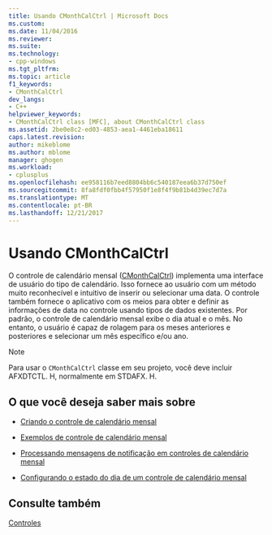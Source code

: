 ```yaml
---
title: Usando CMonthCalCtrl | Microsoft Docs
ms.custom: 
ms.date: 11/04/2016
ms.reviewer: 
ms.suite: 
ms.technology:
- cpp-windows
ms.tgt_pltfrm: 
ms.topic: article
f1_keywords:
- CMonthCalCtrl
dev_langs:
- C++
helpviewer_keywords:
- CMonthCalCtrl class [MFC], about CMonthCalCtrl class
ms.assetid: 2be0e8c2-ed03-4853-aea1-4461eba18611
caps.latest.revision: 
author: mikeblome
ms.author: mblome
manager: ghogen
ms.workload:
- cplusplus
ms.openlocfilehash: ee958116b7eed8804bb6c540187eea6b37d750ef
ms.sourcegitcommit: 8fa8fdf0fbb4f57950f1e8f4f9b81b4d39ec7d7a
ms.translationtype: MT
ms.contentlocale: pt-BR
ms.lasthandoff: 12/21/2017
---
```

# <a name="using-cmonthcalctrl"></a>Usando CMonthCalCtrl
O controle de calendário mensal ([CMonthCalCtrl](../mfc/reference/cmonthcalctrl-class.md)) implementa uma interface de usuário do tipo de calendário. Isso fornece ao usuário com um método muito reconhecível e intuitivo de inserir ou selecionar uma data. O controle também fornece o aplicativo com os meios para obter e definir as informações de data no controle usando tipos de dados existentes. Por padrão, o controle de calendário mensal exibe o dia atual e o mês. No entanto, o usuário é capaz de rolagem para os meses anteriores e posteriores e selecionar um mês específico e/ou ano.  
  
> [!NOTE]
>  Para usar o `CMonthCalCtrl` classe em seu projeto, você deve incluir AFXDTCTL. H, normalmente em STDAFX. H.  
  
## <a name="what-do-you-want-to-know-more-about"></a>O que você deseja saber mais sobre  
  
-   [Criando o controle de calendário mensal](../mfc/creating-the-month-calendar-control.md)  
  
-   [Exemplos de controle de calendário mensal](../mfc/month-calendar-control-examples.md)  
  
-   [Processando mensagens de notificação em controles de calendário mensal](../mfc/processing-notification-messages-in-month-calendar-controls.md)  
  
-   [Configurando o estado do dia de um controle de calendário mensal](../mfc/setting-the-day-state-of-a-month-calendar-control.md)  
  
## <a name="see-also"></a>Consulte também  
 [Controles](../mfc/controls-mfc.md)

